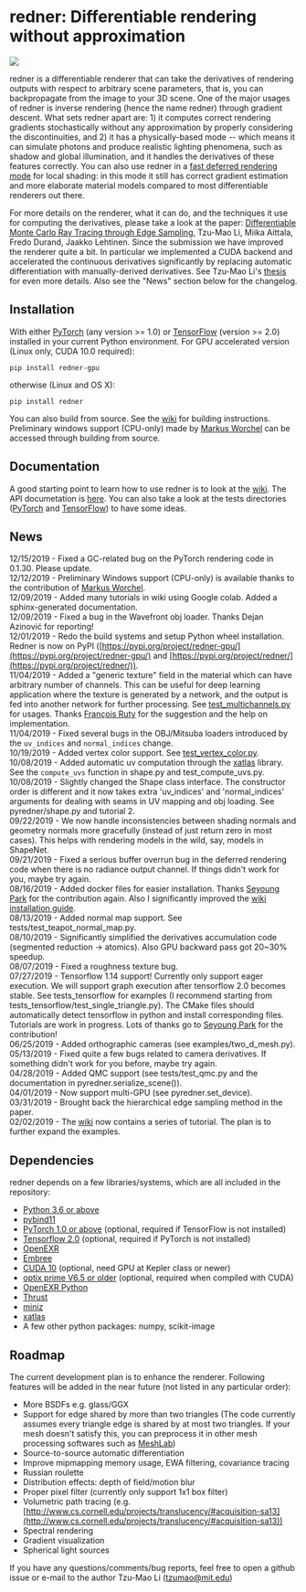 # redner: Differentiable rendering without approximation

![](https://people.csail.mit.edu/tzumao/diffrt/teaser.jpg)

redner is a differentiable renderer that can take the derivatives of rendering outputs with respect to arbitrary 
scene parameters, that is, you can backpropagate from the image to your 3D scene. One of the major usages of redner is inverse rendering (hence the name redner) through gradient descent. What sets redner apart are: 1) it computes correct rendering gradients stochastically without any approximation by properly considering the discontinuities, and 2) it has a physically-based mode -- which means it can simulate photons and produce realistic lighting phenomena, such as shadow and global illumination, and it handles the derivatives of these features correctly. You can also use redner in a [fast deferred rendering mode](https://colab.research.google.com/github/BachiLi/redner/blob/master/tutorials/fast_local_shading.ipynb) for local shading: in this mode it still has correct gradient estimation and more elaborate material models compared to most differentiable renderers out there.

For more details on the renderer, what it can do, and the techniques it use for computing the derivatives, please
take a look at the paper:
[Differentiable Monte Carlo Ray Tracing through Edge Sampling](https://people.csail.mit.edu/tzumao/diffrt/), Tzu-Mao Li, Miika Aittala, Fredo Durand, Jaakko Lehtinen.
Since the submission we have improved the renderer quite a bit. In particular we implemented a CUDA backend and accelerated
the continuous derivatives significantly by replacing automatic differentiation with manually-derived derivatives. See Tzu-Mao Li's [thesis](https://people.csail.mit.edu/tzumao/phdthesis/phdthesis.pdf) for even more details. Also see the "News" section below for the changelog.

## Installation

With either [PyTorch](https://pytorch.org/) (any version >= 1.0) or [TensorFlow](https://www.tensorflow.org/) (version >= 2.0) installed in your current Python environment. For GPU accelerated version (Linux only, CUDA 10.0 required):
```
pip install redner-gpu
```
otherwise (Linux and OS X): 
```
pip install redner
```
You can also build from source. See the [wiki](https://github.com/BachiLi/redner/wiki/Installation) for building instructions.
Preliminary windows support (CPU-only) made by [Markus Worchel](https://github.com/mworchel) can be accessed through building from source.

## Documentation

A good starting point to learn how to use redner is to look at the [wiki](https://github.com/BachiLi/redner/wiki). The API documetation is [here](https://redner.readthedocs.io/en/latest/).
You can also take a look at the tests directories ([PyTorch](tests) and [TensorFlow](tests_tensorflow)) to have some ideas.

## News

12/15/2019 - Fixed a GC-related bug on the PyTorch rendering code in 0.1.30. Please update.  
12/12/2019 - Preliminary Windows support (CPU-only) is available thanks to the contribution of [Markus Worchel](https://github.com/mworchel).  
12/09/2019 - Added many tutorials in wiki using Google colab. Added a sphinx-generated documentation.  
12/09/2019 - Fixed a bug in the Wavefront obj loader. Thanks Dejan Azinović for reporting!  
12/01/2019 - Redo the build systems and setup Python wheel installation. Redner is now on PyPI ([https://pypi.org/project/redner-gpu/](https://pypi.org/project/redner-gpu/) and [https://pypi.org/project/redner/](https://pypi.org/project/redner/)).  
11/04/2019 - Added a "generic texture" field in the material which can have arbitrary number of channels. This can be useful for deep learning application where the texture is generated by a network, and the output is fed into another network for further processing. See [test_multichannels.py](https://github.com/BachiLi/redner/blob/master/tests/test_multichannels.py) for usages. Thanks [François Ruty](https://github.com/francoisruty) for the suggestion and the help on implementation.   
11/04/2019 - Fixed several bugs in the OBJ/Mitsuba loaders introduced by the `uv_indices` and `normal_indices` change.  
10/19/2019 - Added vertex color support. See [test_vertex_color.py](https://github.com/BachiLi/redner/blob/master/tests/test_vertex_color.py).  
10/08/2019 - Added automatic uv computation through the [xatlas](https://github.com/jpcy/xatlas) library. See the `compute_uvs` function in shape.py and test_compute_uvs.py.  
10/08/2019 - Slightly changed the Shape class interface. The constructor order is different and it now takes extra 'uv_indices' and 'normal_indices' arguments for dealing with seams in UV mapping and obj loading. See pyredner/shape.py and tutorial 2.  
09/22/2019 - We now handle inconsistencies between shading normals and geometry normals more gracefully (instead of just return zero in most cases). This helps with rendering models in the wild, say, models in ShapeNet.  
09/21/2019 - Fixed a serious buffer overrun bug in the deferred rendering code when there is no radiance output channel. If things didn't work for you, maybe try again.  
08/16/2019 - Added docker files for easier installation. Thanks [Seyoung Park](https://github.com/SuperShinyEyes) for the contribution again. Also I significantly improved the [wiki installation guide](https://github.com/BachiLi/redner/wiki).  
08/13/2019 - Added normal map support. See tests/test_teapot_normal_map.py.  
08/10/2019 - Significantly simplified the derivatives accumulation code (segmented reduction -> atomics). Also GPU backward pass got 20~30% speedup.  
08/07/2019 - Fixed a roughness texture bug.  
07/27/2019 - Tensorflow 1.14 support! Currently only support eager execution. We will support graph execution after tensorflow 2.0 becomes stable. See tests_tensorflow for examples (I recommend starting from tests_tensorflow/test_single_triangle.py). The CMake files should automatically detect tensorflow in python and install corresponding files. Tutorials are work in progress. Lots of thanks go to [Seyoung Park](https://github.com/SuperShinyEyes) for the contribution!  
06/25/2019 - Added orthographic cameras (see examples/two_d_mesh.py).  
05/13/2019 - Fixed quite a few bugs related to camera derivatives. If something didn't work for you before, maybe try again.  
04/28/2019 - Added QMC support (see tests/test_qmc.py and the documentation in pyredner.serialize_scene()).  
04/01/2019 - Now support multi-GPU (see pyredner.set\_device).  
03/31/2019 - Brought back the hierarchical edge sampling method in the paper.  
02/02/2019 - The [wiki](https://github.com/BachiLi/redner/wiki) now contains a series of tutorial. The plan is to further expand the examples.  

## Dependencies

redner depends on a few libraries/systems, which are all included in the repository:
- [Python 3.6 or above](https://www.python.org)
- [pybind11](https://github.com/pybind/pybind11)
- [PyTorch 1.0 or above](https://pytorch.org) (optional, required if TensorFlow is not installed)
- [Tensorflow 2.0](https://www.tensorflow.org/) (optional, required if PyTorch is not installed)
- [OpenEXR](https://github.com/openexr/openexr)
- [Embree](https://embree.github.io)
- [CUDA 10](https://developer.nvidia.com/cuda-downloads) (optional, need GPU at Kepler class or newer)
- [optix prime V6.5 or older](https://developer.nvidia.com/optix) (optional, required when compiled with CUDA)
- [OpenEXR Python](https://github.com/jamesbowman/openexrpython)
- [Thrust](https://thrust.github.io)
- [miniz](https://github.com/richgel999/miniz)
- [xatlas](https://github.com/jpcy/xatlas)
- A few other python packages: numpy, scikit-image


## Roadmap

The current development plan is to enhance the renderer. Following features will be added in the near future (not listed in any particular order):
- More BSDFs e.g. glass/GGX
- Support for edge shared by more than two triangles
  (The code currently assumes every triangle edge is shared by at most two triangles.
   If your mesh doesn't satisfy this, you can preprocess it in other mesh processing softwares such as [MeshLab](http://www.meshlab.net))
- Source-to-source automatic differentiation
- Improve mipmapping memory usage, EWA filtering, covariance tracing
- Russian roulette
- Distribution effects: depth of field/motion blur
- Proper pixel filter (currently only support 1x1 box filter)
- Volumetric path tracing (e.g. [http://www.cs.cornell.edu/projects/translucency/#acquisition-sa13](http://www.cs.cornell.edu/projects/translucency/#acquisition-sa13))
- Spectral rendering
- Gradient visualization
- Spherical light sources

If you have any questions/comments/bug reports, feel free to open a github issue or e-mail to the author
Tzu-Mao Li (tzumao@mit.edu)

